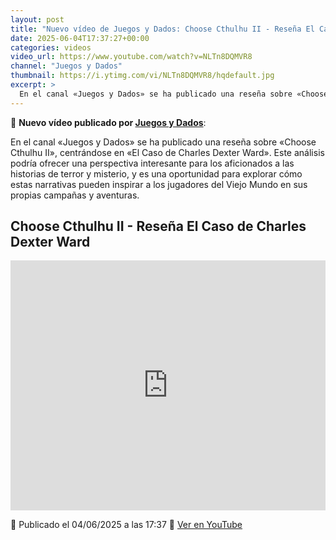 ```yaml
---
layout: post
title: "Nuevo vídeo de Juegos y Dados: Choose Cthulhu II - Reseña El Caso de Charles Dexter Ward"
date: 2025-06-04T17:37:27+00:00
categories: videos
video_url: https://www.youtube.com/watch?v=NLTn8DQMVR8
channel: "Juegos y Dados"
thumbnail: https://i.ytimg.com/vi/NLTn8DQMVR8/hqdefault.jpg
excerpt: >
  En el canal «Juegos y Dados» se ha publicado una reseña sobre «Choose Cthulhu II», centrándose en «El Caso de Charles Dexter Ward». Este análisis podría ofrecer una perspectiva interesante para los aficionados a las historias de terror y misterio, y es una oportunidad para explorar cómo estas narrativas pueden inspirar a los jugadores del Viejo Mundo en sus propias campañas y aventuras.
---
```


🎥 **Nuevo vídeo publicado por [Juegos y Dados](https://www.youtube.com/channel/UCKYcuuzvrqrPobA1poIhOBw)**:

En el canal «Juegos y Dados» se ha publicado una reseña sobre «Choose Cthulhu II», centrándose en «El Caso de Charles Dexter Ward». Este análisis podría ofrecer una perspectiva interesante para los aficionados a las historias de terror y misterio, y es una oportunidad para explorar cómo estas narrativas pueden inspirar a los jugadores del Viejo Mundo en sus propias campañas y aventuras.

## Choose Cthulhu II - Reseña El Caso de Charles Dexter Ward

<iframe width="100%" height="400" src="https://www.youtube.com/embed/NLTn8DQMVR8" frameborder="0" allowfullscreen></iframe>

📅 Publicado el 04/06/2025 a las 17:37
🔗 [Ver en YouTube](https://www.youtube.com/watch?v=NLTn8DQMVR8)
